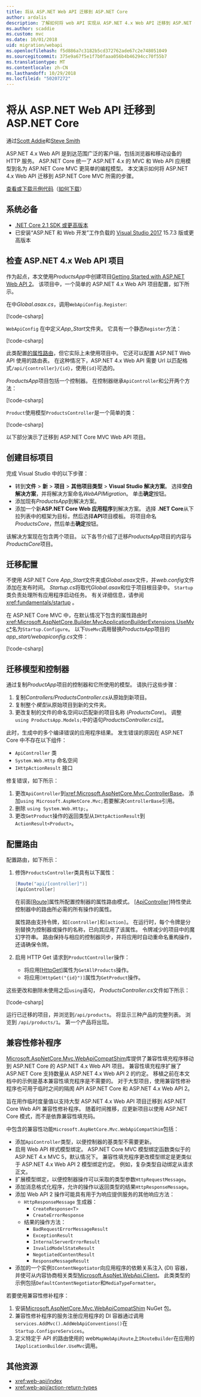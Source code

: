 ```yaml
---
title: 将从 ASP.NET Web API 迁移到 ASP.NET Core
author: ardalis
description: 了解如何将 web API 实现从 ASP.NET 4.x Web API 迁移到 ASP.NET Core MVC。
ms.author: scaddie
ms.custom: mvc
ms.date: 10/01/2018
uid: migration/webapi
ms.openlocfilehash: f5d886a7c3182b5cd372762ade67c2e748051049
ms.sourcegitcommit: 375e9a67f5e1f7b0faaa056b4b46294cc70f55b7
ms.translationtype: MT
ms.contentlocale: zh-CN
ms.lasthandoff: 10/29/2018
ms.locfileid: "50207272"
---
```

# <a name="migrate-from-aspnet-web-api-to-aspnet-core"></a>将从 ASP.NET Web API 迁移到 ASP.NET Core

通过[Scott Addie](https://twitter.com/scott_addie)和[Steve Smith](https://ardalis.com/)

ASP.NET 4.x Web API 是到达范围广泛的客户端，包括浏览器和移动设备的 HTTP 服务。 ASP.NET Core 统一了 ASP.NET 4.x 的 MVC 和 Web API 应用模型到名为 ASP.NET Core MVC 更简单的编程模型。 本文演示如何将 ASP.NET 4.x Web API 迁移到 ASP.NET Core MVC 所需的步骤。

[查看或下载示例代码](https://github.com/aspnet/Docs/tree/master/aspnetcore/migration/webapi/sample)（[如何下载](xref:index#how-to-download-a-sample)）

## <a name="prerequisites"></a>系统必备

* [.NET Core 2.1 SDK 或更高版本](https://www.microsoft.com/net/download/all)
* 已安装“ASP.NET 和 Web 开发”工作负载的 [Visual Studio 2017](https://www.visualstudio.com/downloads/) 15.7.3 版或更高版本

## <a name="review-aspnet-4x-web-api-project"></a>检查 ASP.NET 4.x Web API 项目

作为起点，本文使用*ProductsApp*中创建项目[Getting Started with ASP.NET Web API 2](/aspnet/web-api/overview/getting-started-with-aspnet-web-api/tutorial-your-first-web-api)。 该项目中，一个简单的 ASP.NET 4.x Web API 项目配置，如下所示。

在中*Global.asax.cs*，调用`WebApiConfig.Register`:

[!code-csharp[](webapi/sample/ProductsApp/Global.asax.cs?highlight=14)]

`WebApiConfig` 在中定义*App_Start*文件夹。 它具有一个静态`Register`方法：

[!code-csharp[](webapi/sample/ProductsApp/App_Start/WebApiConfig.cs?highlight=15-20)]

此类配置[的属性路由](/aspnet/web-api/overview/web-api-routing-and-actions/attribute-routing-in-web-api-2)，但它实际上未使用项目中。 它还可以配置 ASP.NET Web API 使用的路由表。 在这种情况下，ASP.NET 4.x Web API 需要 Url 以匹配格式`/api/{controller}/{id}`，使用`{id}`可选的。

*ProductsApp*项目包括一个控制器。 在控制器继承`ApiController`和公开两个方法：

[!code-csharp[](webapi/sample/ProductsApp/Controllers/ProductsController.cs?highlight=19,24)]

`Product`使用模型`ProductsController`是一个简单的类：

[!code-csharp[](webapi/sample/ProductsApp/Models/Product.cs)]

以下部分演示了迁移到 ASP.NET Core MVC Web API 项目。

## <a name="create-destination-project"></a>创建目标项目

完成 Visual Studio 中的以下步骤：

* 转到**文件** > **新** > **项目** > **其他项目类型** > **Visual Studio 解决方案**。 选择**空白解决方案**，并将解决方案命名*WebAPIMigration*。 单击**确定**按钮。
* 添加现有*ProductsApp*到解决方案。
* 添加一个新**ASP.NET Core Web 应用程序**到解决方案。 选择 **.NET Core**从下拉列表中的框架为目标，然后选择**API**项目模板。 将项目命名*ProductsCore*，然后单击**确定**按钮。

该解决方案现在包含两个项目。 以下各节介绍了迁移*ProductsApp*项目的内容与*ProductsCore*项目。

## <a name="migrate-configuration"></a>迁移配置

不使用 ASP.NET Core *App_Start*文件夹或*Global.asax*文件，并*web.config*文件添加在发布时间。 *Startup.cs*将取代*Global.asax*和位于项目根目录中。 `Startup`类负责处理所有应用程序启动任务。 有关详细信息，请参阅 <xref:fundamentals/startup> 。

在 ASP.NET Core MVC 中，在默认情况下包含的属性路由时<xref:Microsoft.AspNetCore.Builder.MvcApplicationBuilderExtensions.UseMvc*>名为`Startup.Configure`。 以下`UseMvc`调用替换*ProductsApp*项目的*app_start/webapiconfig.cs*文件：

[!code-csharp[](webapi/sample/ProductsCore/Startup.cs?name=snippet_Configure&highlight=13])]

## <a name="migrate-models-and-controllers"></a>迁移模型和控制器

通过复制*ProductApp*项目的控制器和它所使用的模型。 请执行这些步骤：

1. 复制*Controllers/ProductsController.cs*从原始到新项目。
1. 复制整个*模型*从原始项目到新的文件夹。
1. 更改复制的文件的命名空间以匹配新的项目名称 (*ProductsCore*)。 调整`using ProductsApp.Models;`中的语句*ProductsController.cs*过。

此时，生成中的多个编译错误的应用程序结果。 发生错误的原因在 ASP.NET Core 中不存在以下组件：

* `ApiController` 类
* `System.Web.Http` 命名空间
* `IHttpActionResult` 接口

修复错误，如下所示：

1. 更改`ApiController`到<xref:Microsoft.AspNetCore.Mvc.ControllerBase>。 添加`using Microsoft.AspNetCore.Mvc;`若要解决`ControllerBase`引用。
1. 删除 `using System.Web.Http;`。
1. 更改`GetProduct`操作的返回类型从`IHttpActionResult`到`ActionResult<Product>`。

## <a name="configure-routing"></a>配置路由

配置路由，如下所示：

1. 修饰`ProductsController`类具有以下属性：

    ```csharp
    [Route("api/[controller]")]
    [ApiController]
    ```

    在前面[[Route]](xref:Microsoft.AspNetCore.Mvc.RouteAttribute)属性所配置控制器的属性路由模式。 [[ApiController]](xref:Microsoft.AspNetCore.Mvc.ApiControllerAttribute)特性使此控制器中的路由所必需的所有操作的属性。

    属性路由支持令牌，如`[controller]`和`[action]`。 在运行时，每个令牌是分别替换为控制器或操作的名称，已向其应用了该属性。 令牌减少的项目中的魔幻字符串。 路由保持与相应的控制器同步，并将应用时自动重命名重构操作，还请确保令牌。
1. 启用 HTTP Get 请求到`ProductController`操作：
    * 将应用[[HttpGet]](xref:Microsoft.AspNetCore.Mvc.HttpGetAttribute)属性为`GetAllProducts`操作。
    * 将应用`[HttpGet("{id}")]`属性为`GetProduct`操作。

这些更改和删除未使用之后`using`语句， *ProductsController.cs*文件如下所示：

[!code-csharp[](webapi/sample/ProductsCore/Controllers/ProductsController.cs)]

运行已迁移的项目，并浏览到`/api/products`。 将显示三种产品的完整列表。 浏览到 `/api/products/1`。 第一个产品将出现。

## <a name="compatibility-shim"></a>兼容性修补程序

[Microsoft.AspNetCore.Mvc.WebApiCompatShim](https://www.nuget.org/packages/Microsoft.AspNetCore.Mvc.WebApiCompatShim)库提供了兼容性填充程序移动到 ASP.NET Core 的 ASP.NET 4.x Web API 项目。 兼容性填充程序扩展了 ASP.NET Core 支持数量从 ASP.NET 4.x Web API 2 的约定。 移植之前在本文档中的示例是基本兼容性填充程序是不需要的。 对于大型项目，使用兼容性修补程序也可用于临时之间的隔阂 API ASP.NET Core 和 ASP.NET 4.x Web API 2。

旨在用作临时度量值以支持大型 ASP.NET 4.x Web API 项目迁移到 ASP.NET Core Web API 兼容性修补程序。 随着时间推移，应更新项目以使用 ASP.NET Core 模式，而不是依靠兼容性填充码。

中包含的兼容性功能`Microsoft.AspNetCore.Mvc.WebApiCompatShim`包括：

* 添加`ApiController`类型，以便控制器的基类型不需要更新。
* 启用 Web API 样式模型绑定。 ASP.NET Core MVC 模型绑定函数类似于的 ASP.NET 4.x MVC 5，默认情况下。 兼容性填充程序更改模型绑定是更类似于 ASP.NET 4.x Web API 2 模型绑定约定。 例如，复杂类型自动绑定从请求正文。
* 扩展模型绑定，以便控制器操作可以采取的类型参数`HttpRequestMessage`。
* 添加消息格式化程序，允许的操作以返回类型的结果`HttpResponseMessage`。
* 添加 Web API 2 操作可能具有用于为响应提供服务的其他响应方法：
  * `HttpResponseMessage` 生成器：
    * `CreateResponse<T>`
    * `CreateErrorResponse`
  * 结果的操作方法：
    * `BadRequestErrorMessageResult`
    * `ExceptionResult`
    * `InternalServerErrorResult`
    * `InvalidModelStateResult`
    * `NegotiatedContentResult`
    * `ResponseMessageResult`
* 添加的一个实例`IContentNegotiator`向应用程序的依赖关系注入 (DI) 容器，并使可从内容协商相关类型[Microsoft.AspNet.WebApi.Client](https://www.nuget.org/packages/Microsoft.AspNet.WebApi.Client/)。 此类类型的示例包括`DefaultContentNegotiator`和`MediaTypeFormatter`。

若要使用兼容性修补程序：

1. 安装[Microsoft.AspNetCore.Mvc.WebApiCompatShim](https://www.nuget.org/packages/Microsoft.AspNetCore.Mvc.WebApiCompatShim) NuGet 包。
1. 兼容性修补程序的服务注册应用程序的 DI 容器通过调用`services.AddMvc().AddWebApiConventions()`在`Startup.ConfigureServices`。
1. 定义特定于 API 的路由使用的 web`MapWebApiRoute`上`IRouteBuilder`在应用的`IApplicationBuilder.UseMvc`调用。

## <a name="additional-resources"></a>其他资源

* <xref:web-api/index>
* <xref:web-api/action-return-types>
